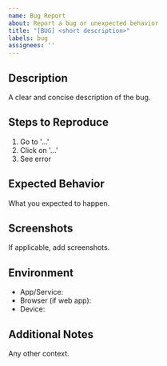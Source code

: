 ```yaml
---
name: Bug Report
about: Report a bug or unexpected behavior
title: "[BUG] <short description>"
labels: bug
assignees: ''
---
```


## Description
A clear and concise description of the bug.

## Steps to Reproduce
1. Go to '...'
2. Click on '...'
3. See error

## Expected Behavior
What you expected to happen.

## Screenshots
If applicable, add screenshots.

## Environment
- App/Service: 
- Browser (if web app):
- Device:

## Additional Notes
Any other context.
